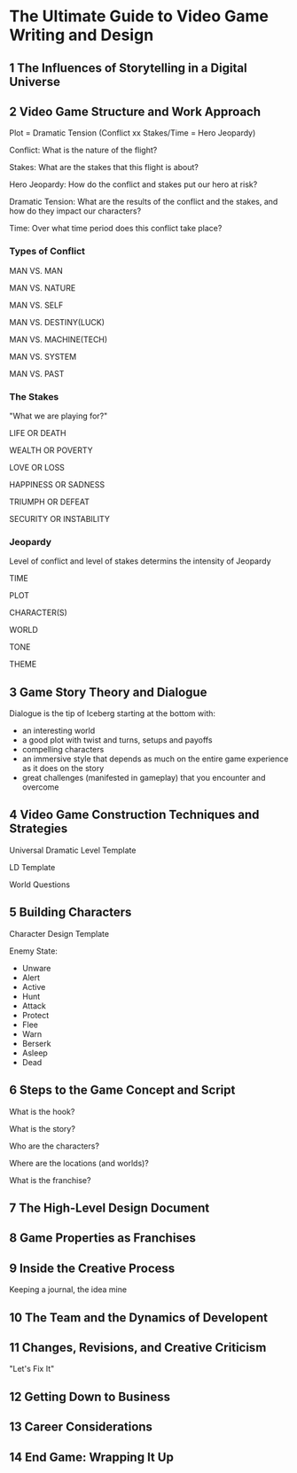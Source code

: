 # The Ultimate Guide to Video Game Writing and Design

## 1 The Influences of Storytelling in a Digital Universe

## 2 Video Game Structure and Work Approach

Plot = Dramatic Tension (Conflict xx Stakes/Time = Hero Jeopardy)

Conflict: What is the nature of the flight?

Stakes: What are the stakes that this flight is about?

Hero Jeopardy: How do the conflict and stakes put our hero at risk?

Dramatic Tension: What are the results of the conflict and the stakes, and how do they impact our characters?

Time: Over what time period does this conflict take place?

### Types of Conflict

MAN VS. MAN

MAN VS. NATURE

MAN VS. SELF

MAN VS. DESTINY(LUCK)

MAN VS. MACHINE(TECH)

MAN VS. SYSTEM

MAN VS. PAST

### The Stakes

"What we are playing for?"

LIFE OR DEATH

WEALTH OR POVERTY

LOVE OR LOSS

HAPPINESS OR SADNESS

TRIUMPH OR DEFEAT

SECURITY OR INSTABILITY

### Jeopardy

Level of conflict and level of stakes determins the intensity of Jeopardy

TIME

PLOT

CHARACTER(S)

WORLD

TONE

THEME

## 3 Game Story Theory and Dialogue

Dialogue is the tip of Iceberg starting at the bottom with:

- an interesting world
- a good plot with twist and turns, setups and payoffs
- compelling characters
- an immersive style that depends as much on the entire game experience as it does on the story
- great challenges (manifested in gameplay) that you encounter and overcome

## 4 Video Game Construction Techniques and Strategies

Universal Dramatic Level Template

LD Template

World Questions

## 5 Building Characters

Character Design Template

Enemy State:

- Unware
- Alert
- Active
- Hunt
- Attack
- Protect
- Flee
- Warn
- Berserk
- Asleep
- Dead

## 6 Steps to the Game Concept and Script

What is the hook?

What is the story?

Who are the characters?

Where are the locations (and worlds)?

What is the franchise?

## 7 The High-Level Design Document

## 8 Game Properties as Franchises

## 9 Inside the Creative Process

Keeping a journal, the idea mine

## 10 The Team and the Dynamics of Developent

## 11 Changes, Revisions, and Creative Criticism

"Let's Fix It"

## 12 Getting Down to Business

## 13 Career Considerations

## 14 End Game: Wrapping It Up
